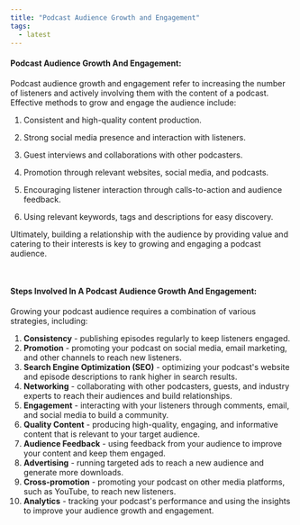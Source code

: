 ```yaml
---
title: "Podcast Audience Growth and Engagement"
tags:
  - latest
---
```


#### Podcast Audience Growth And Engagement:

<p class="text-md">
Podcast audience growth and engagement refer to increasing the number of listeners and actively involving them with the content of a podcast. Effective methods to grow and engage the audience include:</p>

1. Consistent and high-quality content production.
1. Strong social media presence and interaction with listeners.
1. Guest interviews and collaborations with other podcasters.
1. Promotion through relevant websites, social media, and podcasts.
1. Encouraging listener interaction through calls-to-action and audience feedback.

1. Using relevant keywords, tags and descriptions for easy discovery.

<p class="text-md">
Ultimately, building a relationship with the audience by providing value and catering to their interests is key to growing and engaging a podcast audience.</p>

<br>

#### Steps Involved In A Podcast Audience Growth And Engagement:

<p class="text-md">Growing your podcast audience requires a combination of various strategies, including:</p>

1. **Consistency** - publishing episodes regularly to keep listeners engaged.
1. **Promotion** - promoting your podcast on social media, email marketing, and other channels to reach new listeners.
1. **Search Engine Optimization (SEO)** - optimizing your podcast's website and episode descriptions to rank higher in search results.
1. **Networking** - collaborating with other podcasters, guests, and industry experts to reach their audiences and build relationships.
1. **Engagement** - interacting with your listeners through comments, email, and social media to build a community.
1. **Quality Content** - producing high-quality, engaging, and informative content that is relevant to your target audience.
1. **Audience Feedback** - using feedback from your audience to improve your content and keep them engaged.
1. **Advertising** - running targeted ads to reach a new audience and generate more downloads.
1. **Cross-promotion** - promoting your podcast on other media platforms, such as YouTube, to reach new listeners.
1. **Analytics** - tracking your podcast's performance and using the insights to improve your audience growth and engagement.
